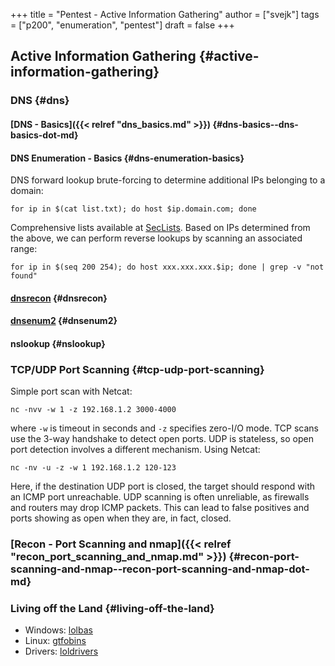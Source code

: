 +++
title = "Pentest - Active Information Gathering"
author = ["svejk"]
tags = ["p200", "enumeration", "pentest"]
draft = false
+++

## Active Information Gathering {#active-information-gathering}


### DNS {#dns}


#### [DNS - Basics]({{< relref "dns_basics.md" >}}) {#dns-basics--dns-basics-dot-md}


#### DNS Enumeration - Basics {#dns-enumeration-basics}

DNS forward lookup brute-forcing to determine additional IPs belonging to a domain:

```shell { linenos=true, linenostart=1 }
for ip in $(cat list.txt); do host $ip.domain.com; done
```

Comprehensive lists available at [SecLists](https://github.com/danielmiessler/SecLists).
Based on IPs determined from the above, we can perform reverse lookups by scanning an associated range:

```shell { linenos=true, linenostart=1 }
for ip in $(seq 200 254); do host xxx.xxx.xxx.$ip; done | grep -v "not found"
```


#### [dnsrecon](https://github.com/darkoperator/dnsrecon) {#dnsrecon}


#### [dnsenum2](https://github.com/SparrowOchon/dnsenum2) {#dnsenum2}


#### nslookup {#nslookup}


### TCP/UDP Port Scanning {#tcp-udp-port-scanning}

Simple port scan with Netcat:

```shell { linenos=true, linenostart=1 }
nc -nvv -w 1 -z 192.168.1.2 3000-4000
```

where `-w` is timeout in seconds and `-z` specifies zero-I/O mode. TCP scans use the 3-way handshake to detect open ports.  UDP is stateless, so open port detection involves a different mechanism. Using Netcat:

```shell { linenos=true, linenostart=1 }
nc -nv -u -z -w 1 192.168.1.2 120-123
```

Here, if the destination UDP port is closed, the target should respond with an ICMP port unreachable. UDP scanning is often unreliable, as firewalls and routers may drop ICMP packets. This can lead to false positives and ports showing as open when they are, in fact, closed.


### [Recon - Port Scanning and nmap]({{< relref "recon_port_scanning_and_nmap.md" >}}) {#recon-port-scanning-and-nmap--recon-port-scanning-and-nmap-dot-md}


### Living off the Land {#living-off-the-land}

-   Windows: [lolbas](https://lolbas-project.github.io/)
-   Linux: [gtfobins](https://gtfobins.github.io/)
-   Drivers: [loldrivers](https://www.loldrivers.io/)
